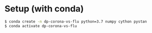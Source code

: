 # Setup (with conda)

```bash
$ conda create -n dp-corona-vs-flu python=3.7 numpy cython pystan
$ conda activate dp-corona-vs-flu
```
